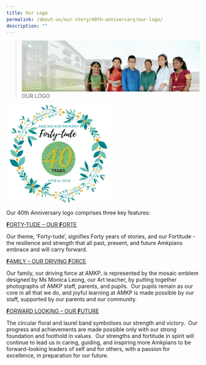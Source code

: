 ```yaml
---
title: Our Logo
permalink: /about-us/our-story/40th-anniversary/our-logo/
description: ""
---
```

> ![](/images/About%20Us/banner2-with%20bg.jpg)
>OUR LOGO 


<img src="/images/About%20Us/40th%20Anniversary/Logo_nobackgrd.png"  
     style="width:55%">


Our 40th Anniversary logo comprises three key features:

<u><b>F</b>ORTY-TUDE – OUR <b>F</b>ORTE</u>

Our theme, ‘Forty-tude’, signifies Forty years of stories, and our Fortitude \- the resilience and strength that all past, present, and future Amkpians embrace and will carry forward.

<u><b>F</b>AMILY – OUR DRIVING <b>F</b>ORCE</u>

Our family, our driving force at AMKP, is represented by the mosaic emblem designed by Ms Monica Leong, our Art teacher, by putting together photographs of AMKP staff, parents, and pupils.  Our pupils remain as our core in all that we do, and joyful learning at AMKP is made possible by our staff, supported by our parents and our community.

<u><b>F</b>ORWARD LOOKING – OUR <b>F</b>UTURE</u>

The circular floral and laurel band symbolises our strength and victory.  Our progress and achievements are made possible only with our strong foundation and foothold in values.  Our strengths and fortitude in spirit will continue to lead us in caring, guiding, and inspiring more Amkpians to be forward-looking leaders of self and for others, with a passion for excellence, in preparation for our future.